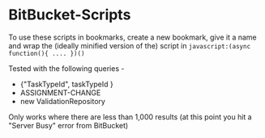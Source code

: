 # BitBucket-Scripts

To use these scripts in bookmarks, create a new bookmark, give it a name and wrap the (ideally minified version of the) script in `javascript:(async function(){ .... })()`

Tested with the following queries -
- {"TaskTypeId", taskTypeId }
- ASSIGNMENT-CHANGE
- new ValidationRepository

Only works where there are less than 1,000 results (at this point you hit a "Server Busy" error from BitBucket)
